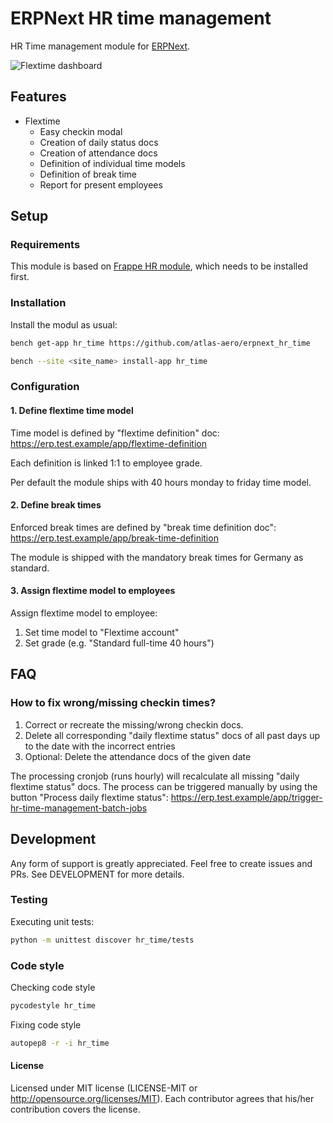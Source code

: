 # ERPNext HR time management

HR Time management module for [ERPNext](https://erpnext.com/).

![Flextime dashboard](img/flextime_dashboard.png "Flextime dashboard")

## Features

* Flextime
    * Easy checkin modal
    * Creation of daily status docs
    * Creation of attendance docs
    * Definition of individual time models
    * Definition of break time
    * Report for present employees

## Setup

### Requirements

This module is based on [Frappe HR module](https://github.com/frappe/hrms), which needs to be installed first.

### Installation

Install the modul as usual:

```bash
bench get-app hr_time https://github.com/atlas-aero/erpnext_hr_time
```

```bash
bench --site <site_name> install-app hr_time
```

### Configuration

#### 1. Define flextime time model

Time model is defined by "flextime definition" doc: https://erp.test.example/app/flextime-definition

Each definition is linked 1:1 to employee grade.

Per default the module ships with 40 hours monday to friday time model.

#### 2. Define break times

Enforced break times are defined by "break time definition doc": https://erp.test.example/app/break-time-definition

The module is shipped with the mandatory break times for Germany as standard.

#### 3. Assign flextime model to employees

Assign flextime model to employee:

1. Set time model to "Flextime account"
2. Set grade (e.g. "Standard full-time 40 hours")

## FAQ

### How to fix wrong/missing checkin times?

1. Correct or recreate the missing/wrong checkin docs.
2. Delete all corresponding "daily flextime status" docs of all past days up to the date with the incorrect entries
3. Optional: Delete the attendance docs of the given date

The processing cronjob (runs hourly) will recalculate all missing "daily flextime status" docs.
The process can be triggered manually by using the button "Process daily flextime
status": https://erp.test.example/app/trigger-hr-time-management-batch-jobs

## Development

Any form of support is greatly appreciated. Feel free to create issues and PRs. See DEVELOPMENT for more details.

### Testing

Executing unit tests:

```bash
python -m unittest discover hr_time/tests
```

### Code style

Checking code style

```bash
pycodestyle hr_time
```

Fixing code style

```bash
autopep8 -r -i hr_time
```

#### License

Licensed under MIT license (LICENSE-MIT or http://opensource.org/licenses/MIT).
Each contributor agrees that his/her contribution covers the license.
